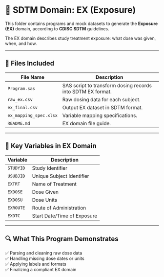 # 📂 SDTM Domain: EX (Exposure)

This folder contains programs and mock datasets to generate the **Exposure (EX)** domain, according to **CDISC SDTM** guidelines.

The EX domain describes study treatment exposure: what dose was given, when, and how.

---

## 📁 Files Included

| File Name       | Description |
|------------------|-------------|
| `Program.sas`         | SAS script to transform dosing records into SDTM EX format. |
| `raw_ex.csv`     | Raw dosing data for each subject. |
| `ex_final.csv`   | Output EX dataset in SDTM format. |
| `ex_mapping_spec.xlsx` | Variable mapping specifications. |
| `README.md`      | EX domain file guide. |

---

## 🔧 Key Variables in EX Domain

| Variable   | Description |
|------------|-------------|
| `STUDYID`  | Study Identifier |
| `USUBJID`  | Unique Subject Identifier |
| `EXTRT`    | Name of Treatment |
| `EXDOSE`   | Dose Given |
| `EXDOSU`   | Dose Units |
| `EXROUTE`  | Route of Administration |
| `EXDTC`    | Start Date/Time of Exposure |

---

## 🔍 What This Program Demonstrates

✅ Parsing and cleaning raw dose data  
✅ Handling missing dose dates or units  
✅ Applying labels and formats  
✅ Finalizing a compliant EX domain
